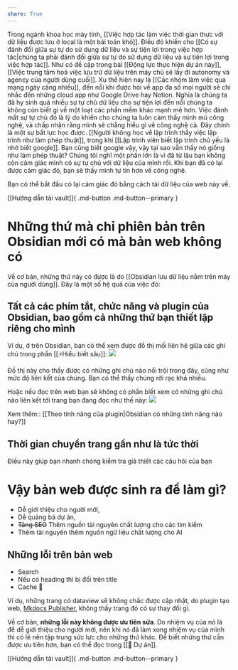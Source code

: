 ```yaml
---
share: True
---
```

Trong ngành khoa học máy tính, [[Việc hợp tác làm việc thời gian thực với dữ liệu được lưu ở local là một bài toán khó]]. Điều đó khiến cho [[Có sự đánh đổi giữa sự tự do sử dụng dữ liệu và sự tiện lợi trong việc hợp tác|chúng ta phải đánh đổi giữa sự tự do sử dụng dữ liệu và sự tiện lợi trong việc hợp tác]]. Như có đề cập trong bài [[Động lực thực hiện dự án này]], [[Việc trung tâm hoá việc lưu trữ dữ liệu trên máy chủ sẽ lấy đi autonomy và agency của người dùng cuối]]. Xu thế hiện nay là [[Các nhóm làm việc qua mạng ngày càng nhiều]], đến nỗi khi được hỏi về app đa số mọi người sẽ chỉ nhắc đến những cloud app như Google Drive hay Notion. Nghĩa là chúng ta đã hy sinh quá nhiều sự tự chủ dữ liệu cho sự tiện lợi đến nỗi chúng ta không còn biết gì về một loạt các phần mềm khác mạnh mẽ hơn. Việc đánh mất sự tự chủ đó là lý do khiến cho chúng ta luôn cảm thấy mình mù công nghệ, và chấp nhận rằng mình sẽ chẳng hiểu gì về công nghệ cả. Đây chính là một sự bất lực học được. [[Người không học về lập trình thấy việc lập trình như làm phép thuật]], trong khi [[Lập trình viên biết lập trình chủ yếu là nhờ biết google]]. Bạn cũng biết google vậy, vậy tại sao vẫn thấy nó giống như làm phép thuật? Chúng tôi nghĩ một phần lớn là vì đã từ lâu bạn không còn cảm giác mình có sự tự chủ với dữ liệu của mình rồi. Khi bạn đã có lại được cảm giác đó, bạn sẽ thấy mình tự tin hơn về công nghệ.

Bạn có thể bắt đầu có lại cảm giác đó bằng cách tải dữ liệu của web này về.

[[Hướng dẫn tải vault]]{ .md-button .md-button--primary }

# Những thứ mà chỉ phiên bản trên Obsidian mới có mà bản web không có
Về cơ bản, những thứ này có được là do [[Obsidian lưu dữ liệu nằm trên máy của người dùng]]. Đây là một số hệ quả của việc đó:

## Tất cả các phím tắt, chức năng và plugin của Obsidian, bao gồm cả những thứ bạn thiết lập riêng cho mình
Ví dụ, ở trên Obsidian, bạn có thể xem được đồ thị mối liên hệ giữa các ghi chú trong phần [[⚡Hiểu biết sâu]]:
![](https://i.imgur.com/gwdeLlL.png)

Đồ thị này cho thấy được có những ghi chú nào nổi trội trong đây, cũng như mức độ liên kết của chúng. Bạn có thể thấy chúng rời rạc khá nhiều.

Hoặc nếu đọc trên web bạn sẽ không có phần biết xem có những ghi chú nào liên kết tới trang bạn đang đọc như thế này:
![](https://i.imgur.com/UbXZspz.png)

 Xem thêm:: [[Theo tính năng của plugin|Obsidian có những tính năng nào hay?]]

## Thời gian chuyển trang gần như là tức thời
Điều này giúp bạn nhanh chóng kiểm tra giả thiết các câu hỏi của bạn

# Vậy bản web được sinh ra để làm gì?
- Dễ giới thiệu cho người mới, 
- Dễ quảng bá dự án,
- ~~Tăng SEO~~  Thêm nguồn tài nguyên chất lượng cho các tim kiểm
- Thêm tài nguyên thêm nguồn ngữ liệu chất lượng cho AI


## Những lỗi trên bản web 
- Search 
- Nếu có heading thì bị đổi trên title
- Cache 🤡

Ví dụ, những trang có dataview sẽ không chắc được cập nhật, do plugin tạo web, [Mkdocs Publisher](https://obsidian-publisher.netlify.app/github%20publisher/commands/#upload "Commands - Obsidian Mkdocs Publisher"), không thấy trang đó có sự thay đổi gì.

Về cơ bản, **những lỗi này không được ưu tiên sửa**. Do nhiệm vụ của nó là để dễ giới thiệu cho người mới, nên khi nó đã làm xong nhiệm vụ của mình thì có lẽ nên tập trung sức lực cho những thứ khác. Để biết những thứ cần được ưu tiên hơn, bạn có thể đọc trong [[📐 Dự án]].

[[Hướng dẫn tải vault]]{ .md-button .md-button--primary }